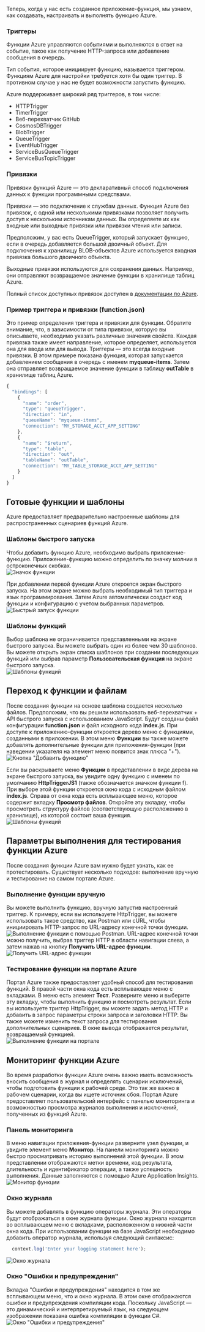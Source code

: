 Теперь, когда у нас есть созданное приложение-функция, мы узнаем, как создавать, настраивать и выполнять функцию Azure.

### <a name="triggers"></a>Триггеры
Функции Azure управляются событиями и выполняются в ответ на событие, такое как получение HTTP-запроса или добавление сообщения в очередь. 

Тип события, которое инициирует функцию, называется триггером. Функциям Azure для настройки требуется хотя бы один триггер. В противном случае у нас не будет возможности запустить функцию.

 Azure поддерживает широкий ряд триггеров, в том числе:
* HTTPTrigger
* TimerTrigger
* Веб-перехватчик GitHub
* CosmosDBTrigger
* BlobTrigger
* QueueTrigger
* EventHubTrigger
* ServiceBusQueueTrigger
* ServiceBusTopicTrigger

### <a name="bindings"></a>Привязки
Привязки функций Azure — это декларативный способ подключения данных к функции программными средствами.

Привязки — это подключение к службам данных. Функция Azure без привязок, с одной или несколькими привязками позволяет получить доступ к нескольким источникам данных. Вы определяете их как входные или выходные привязки или привязки чтения или записи.

Предположим, у вас есть QueueTrigger, который запускает функцию, если в очередь добавляется большой двоичный объект. Для подключения к хранилищу BLOB-объектов Azure используется входная привязка большого двоичного объекта. 

Выходные привязки используются для сохранения данных. Например, они отправляют возвращаемое значение функции в хранилище таблиц Azure.

Полный список доступных привязок доступен в [документации по Azure](https://docs.microsoft.com/azure/azure-functions/functions-triggers-bindings#supported-bindings).

### <a name="a-sample-trigger-and-binding-functionjson"></a>Пример триггера и привязки (function.json)
Это пример определения триггера и привязки для функции. Обратите внимание, что, в зависимости от типа привязки, которую вы описываете, необходимо указать различные значения свойств. Каждая привязка также имеет направление, которое определяет, используется она для ввода или для вывода. Триггеры — это всегда входные привязки. В этом примере показана функция, которая запускается добавлением сообщения в очередь с именем **myqueue-items**. Затем она отправляет возвращаемое значение функции в таблицу **outTable** в хранилище таблиц Azure.

```javascript
{
  "bindings": [
    {
      "name": "order",
      "type": "queueTrigger",
      "direction": "in",
      "queueName": "myqueue-items",
      "connection": "MY_STORAGE_ACCT_APP_SETTING"
    },
    {
      "name": "$return",
      "type": "table",
      "direction": "out",
      "tableName": "outTable",
      "connection": "MY_TABLE_STORAGE_ACCT_APP_SETTING"
    }
  ]
}
```
## <a name="premade-functions-and-templates"></a>Готовые функции и шаблоны
Azure предоставляет предварительно настроенные шаблоны для распространенных сценариев функций Azure.

### <a name="quickstart-templates"></a>Шаблоны быстрого запуска
Чтобы добавить функцию Azure, необходимо выбрать приложение-функцию. Приложение-функцию можно определить по значку молнии в остроконечных скобках.  
![Значок функции](../images/5-function-icon.png)

При добавлении первой функции Azure откроется экран быстрого запуска. На этом экране можно выбрать необходимый тип триггера и язык программирования. Затем Azure автоматически создаст код функции и конфигурацию с учетом выбранных параметров.  
![Быстрый запуск функции](../images/5-quickstart-form.png)

### <a name="function-templates"></a>Шаблоны функций
Выбор шаблона не ограничивается представленными на экране быстрого запуска. Вы можете выбрать один из более чем 30 шаблонов. Вы можете открыть экран списка шаблонов при создании последующих функций или выбрав параметр **Пользовательская функция** на экране быстрого запуска.  
![Шаблоны функций](../images/5-template-list.png)

## <a name="navigating-to-your-function-and-files"></a>Переход к функции и файлам
После создания функции на основе шаблона создается несколько файлов. Предположим, что вы решили использовать веб-перехватчик + API быстрого запуска с использованием JavaScript. Будут созданы файл конфигурации **function.json** и файл исходного кода **index.js**. При доступе к приложению-функции откроется дерево меню с функциями, созданными в приложении. В этом меню **Функции** вы также можете добавлять дополнительные функции для приложения-функции (при наведении указателя на элемент меню появится знак плюса "+").  
![Кнопка "Добавить функцию"](../images/5-function-add-button.png) 

Если вы раскрываете меню **Функции** в представлении в виде дерева на экране быстрого запуска, вы увидите одну функцию с именем по умолчанию **HttpTriggerJS1** (также обозначается значком функции f). При выборе этой функции откроется окно кода с исходным файлом **index.js**. Справа от окна кода есть всплывающее меню, которое содержит вкладку **Просмотр файлов**. Откройте эту вкладку, чтобы просмотреть структуру файлов (соответствующую расположению в хранилище), из которой состоит ваша функция.  
![Шаблоны функций](../images/5-file-navigation.png)

## <a name="execution-options-for-testing-your-azure-function"></a>Параметры выполнения для тестирования функции Azure
После создания функции Azure вам нужно будет узнать, как ее протестировать. Существует несколько подходов: выполнение вручную и тестирование на самом портале Azure.

### <a name="manual-execution-of-a-function"></a>Выполнение функции вручную
Вы можете выполнить функцию, вручную запустив настроенный триггер. К примеру, если вы используете HttpTrigger, вы можете использовать такое средство, как Postman или cURL, чтобы инициировать HTTP-запрос по URL-адресу конечной точки функции.  
![Выполнение функции с помощью Postman](../images/5-postman-execution.png). URL-адрес конечной точки можно получить, выбрав триггер HTTP в области навигации слева, а затем нажав на кнопку **Получить URL-адрес функции**.  
![Получить URL-адрес функции](../images/5-get-function-url.png)

### <a name="testing-a-function-in-the-azure-portal"></a>Тестирование функции на портале Azure
Портал Azure также предоставляет удобный способ для тестирования функций. В правой части окна кода есть всплывающее меню с вкладками. В меню есть элемент **Тест**. Разверните меню и выберите эту вкладку, чтобы выполнить функцию и посмотреть результат. Если вы используете триггер HttpTrigger, вы можете задать метод HTTP и добавить в запрос параметры строки запроса и заголовки HTTP. Вы также можете изменить текст запроса для тестирования дополнительных сценариев. В окне вывода отображается результат, возвращаемый функцией.  
![Выполнение функции на портале](../images/5-portal-execution.png)

## <a name="monitoring-an-azure-function"></a>Мониторинг функции Azure
Во время разработки функции Azure очень важно иметь возможность вносить сообщения в журнал и определять сценарии исключений, чтобы подготовить функции к рабочей среде. Это так же важно в рабочем сценарии, когда вы ищете источник сбоя. Портал Azure предоставляет пользовательский интерфейс с панелью мониторинга и возможностью просмотра журналов выполнения и исключений, полученных из функций Azure.

### <a name="monitoring-dashboard"></a>Панель мониторинга
В меню навигации приложения-функции разверните узел функции, и увидите элемент меню **Монитор**. На панели мониторинга можно быстро просматривать историю выполнений этой функции. В этом представлении отображаются метки времени, код результата, длительность и идентификатор операции, а также успешность выполнения. Данные заполняются с помощью Azure Application Insights.  
![Монитор функции](../images/5-monitor-function.png)

### <a name="log-window"></a>Окно журнала
Вы можете добавлять в функцию операторы журнала. Эти операторы будут отображаться в окне журнала функции. Окно журнала находится во всплывающем меню с вкладками, расположенном в нижней части окна кода. При использовании функции на базе JavaScript необходимо добавить оператор журнала, используя следующий синтаксис:
```javascript
  context.log('Enter your logging statement here');
```  
![Окно журнала](../images/5-log-window.png)

### <a name="errors-and-warnings-window"></a>Окно "Ошибки и предупреждения"
Вкладка "Ошибки и предупреждения" находится в том же всплывающем меню, что и окно журнала. В этом окне отображаются ошибки и предупреждения компиляции кода. Поскольку JavaScript — это динамический и интерпретируемый язык, на следующем изображении показана ошибка компиляции в функции C#.  
![Окно "Ошибки и предупреждения"](../images/5-errors-window.png)
